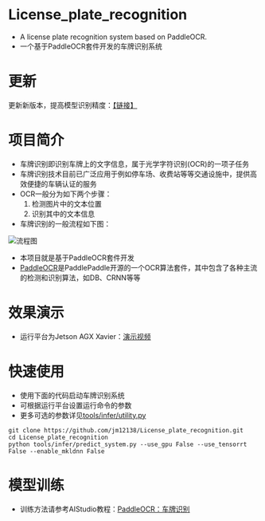 # License_plate_recognition
* A license plate recognition system based on PaddleOCR.
* 一个基于PaddleOCR套件开发的车牌识别系统

# 更新
更新新版本，提高模型识别精度：[【链接】](https://aistudio.baidu.com/aistudio/projectdetail/1603924)

# 项目简介
* 车牌识别即识别车牌上的文字信息，属于光学字符识别(OCR)的一项子任务
* 车牌识别技术目前已广泛应用于例如停车场、收费站等等交通设施中，提供高效便捷的车辆认证的服务
* OCR一般分为如下两个步骤：
  1. 检测图片中的文本位置
  2. 识别其中的文本信息  
* 车牌识别的一般流程如下图：

![流程图](https://ai-studio-static-online.cdn.bcebos.com/35a3dab32ac948549de41afba7b51a5770d3f872d60b437d891f359a5cef8052)

* 本项目就是基于PaddleOCR套件开发
* [PaddleOCR](https://github.com/PaddlePaddle/PaddleOCR)是PaddlePaddle开源的一个OCR算法套件，其中包含了各种主流的检测和识别算法，如DB、CRNN等等

# 效果演示
* 运行平台为Jetson AGX Xavier：[演示视频](https://player.youku.com/embed/XNDg4Mzc1MDAxNg==)

# 快速使用
* 使用下面的代码启动车牌识别系统
* 可根据运行平台设置运行命令的参数
* 更多可选的参数详见[tools/infer/utility.py](https://github.com/jm12138/License_plate_recognition/blob/main/tools/infer/utility.py)
```shell
git clone https://github.com/jm12138/License_plate_recognition.git
cd License_plate_recognition
python tools/infer/predict_system.py --use_gpu False --use_tensorrt False --enable_mkldnn False
```

# 模型训练
* 训练方法请参考AIStudio教程：[PaddleOCR：车牌识别](https://aistudio.baidu.com/aistudio/projectdetail/739559)
